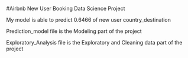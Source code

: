 #Airbnb New User Booking Data Science Project

My model is able to predict 0.6466 of new user country_destination

Prediction_model file is the Modeling part of the project

Exploratory_Analysis file is the Exploratory and Cleaning data part of the project
